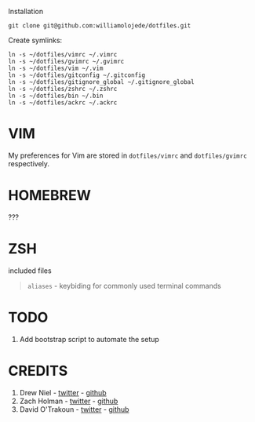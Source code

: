 Installation

    git clone git@github.com:williamolojede/dotfiles.git

Create symlinks:

    ln -s ~/dotfiles/vimrc ~/.vimrc
    ln -s ~/dotfiles/gvimrc ~/.gvimrc
    ln -s ~/dotfiles/vim ~/.vim
    ln -s ~/dotfiles/gitconfig ~/.gitconfig
    ln -s ~/dotfiles/gitignore_global ~/.gitignore_global
    ln -s ~/dotfiles/zshrc ~/.zshrc
    ln -s ~/dotfiles/bin ~/.bin
    ln -s ~/dotfiles/ackrc ~/.ackrc
    
# VIM #

My preferences for Vim are stored in `dotfiles/vimrc` and `dotfiles/gvimrc`
respectively.

# HOMEBREW #
???

# ZSH #
included files
> `aliases` - keybiding for commonly used terminal commands

# TODO #
1. Add bootstrap script to automate the setup

# CREDITS
1. Drew Niel - [twitter](https://twitter.com/nelstrom) - [github](https://github.com/nelstrom)
2. Zach Holman - [twitter](https://twitter.com/holman) - [github](https://github.com/holman)
3. David O'Trakoun - [twitter](https://twitter.com/davidosomething) - [github](https://github.com/davidosomething)
